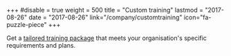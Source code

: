 +++
#disable = true
weight = 500
title = "Custom training"
lastmod = "2017-08-26"
date = "2017-08-26"
link="/company/customtraining"
icon="fa-puzzle-piece"
+++

Get a [tailored training package](company/customtraining) that meets your organisation's specific requirements and plans.